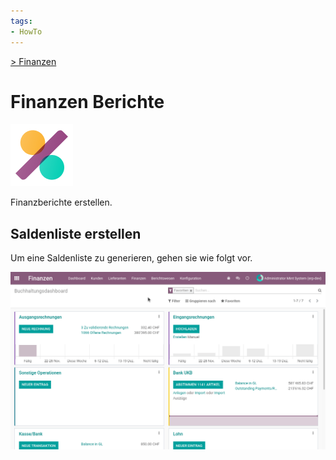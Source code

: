 ```yaml
---
tags:
- HowTo
---
```

[> Finanzen](Finanzen.md)
# Finanzen Berichte
![icons_odoo_account_accountant](assets/icons_odoo_account_accountant.png)

Finanzberichte erstellen.

## Saldenliste erstellen

Um eine Saldenliste zu generieren, gehen sie wie folgt vor.

![Finanzen Saldenliste erstellen](assets/Finanzen%20Saldenliste%20erstellen.gif)